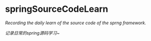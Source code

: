 # springSourceCodeLearn
<em>Recording the daily learn of the source code of the sprng framework.<em>

记录日常的spring源码学习~
